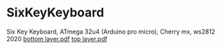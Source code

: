 # SixKeyKeyboard
Six Key Keyboard, ATmega 32u4 (Arduino pro micro), Cherry mx, ws2812 2020
[bottom layer.pdf](https://github.com/asmhozyain/SixKeyKeyboard/files/11954591/bottom.layer.pdf)
[top layer.pdf](https://github.com/asmhozyain/SixKeyKeyboard/files/11954592/top.layer.pdf)
